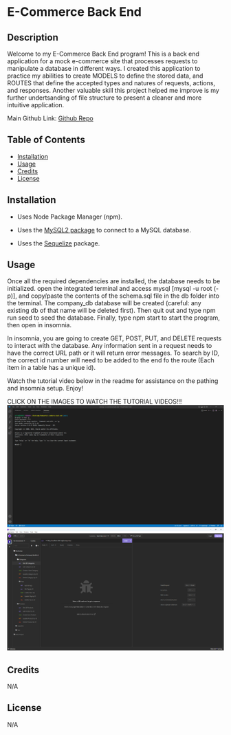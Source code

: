 # E-Commerce Back End

## Description

Welcome to my E-Commerce Back End program!  This is a back end application for a mock e-commerce site that processes requests to manipulate a database in different ways.  I created this application to practice my abilities to create MODELS to define the stored data, and ROUTES that define the accepted types and natures of requests, actions, and responses.  Another valuable skill this project helped me improve is my further undertsanding of file structure to present a cleaner and more intuitive application.

Main Github Link: [Github Repo](https://github.com/ekirbs/e-commerce-back-end 'A back end application for an e-commerce site.')

## Table of Contents

- [Installation](#installation)
- [Usage](#usage)
- [Credits](#credits)
- [License](#license)

## Installation

* Uses Node Package Manager (npm).

* Uses the [MySQL2 package](https://www.npmjs.com/package/mysql2) to connect to a MySQL database.

* Uses the [Sequelize](https://www.npmjs.com/package/sequelize) package.

## Usage

Once all the required dependencies are installed, the database needs to be initialized.  open the  integrated terminal and access mysql [mysql -u root (-p)], and copy/paste the contents of the schema.sql file in the db folder into the terminal.  The company_db database will be created (careful: any existing db of that name will be deleted first).  Then quit out and type npm run seed to seed the database.  Finally, type npm start to start the program, then open in insomnia.

In insomnia, you are going to create GET, POST, PUT, and DELETE requests to interact with the database.  Any information sent in a request needs to have the correct URL path or it will return error messages.   To search by ID, the correct id number will need to be added to the end fo the route (Each item in a table has a unique id).

Watch the tutorial video below in the readme for assistance on the pathing and insomnia setup.  Enjoy!


CLICK ON THE IMAGES TO WATCH THE TUTORIAL VIDEOS!!!
[![MySQL Tutorial](./assets/images/mysql-tutor-img.png)](https://user-images.githubusercontent.com/117387546/211961108-1405cb93-5f10-4931-81fd-334ac49951bf.mp4)
<br>
[![Insomnia Tutorial](./assets/images/insomnia-tutor-img.png)](https://user-images.githubusercontent.com/117387546/211961233-a69c2231-ba78-4176-86f4-12e32e9bae27.mp4)


## Credits

N/A

## License

N/A